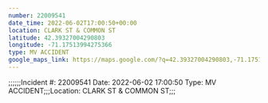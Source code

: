 ```yaml
---
number: 22009541
date_time: 2022-06-02T17:00:50+00:00
location: CLARK ST & COMMON ST
latitude: 42.39327004290803
longitude: -71.17513994275366
type: MV ACCIDENT
google_maps_link: https://maps.google.com/?q=42.39327004290803,-71.17513994275366
---
```


;;;;;;Incident #: 22009541   Date: 2022-06-02 17:00:50   Type: MV ACCIDENT;;;Location: CLARK ST & COMMON ST;;;
